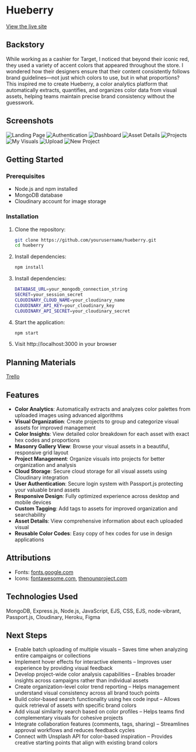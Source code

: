 # Hueberry

[View the live site](https://hueberry-3fc9d323e30c.herokuapp.com/)

## Backstory

While working as a cashier for Target, I noticed that beyond their iconic red, they used a variety of accent colors that appeared throughout the store. I wondered how their designers ensure that their content consistently follows brand guidelines—not just which colors to use, but in what proportions? This inspired me to create Hueberry, a color analytics platform that automatically extracts, quantifies, and organizes color data from visual assets, helping teams maintain precise brand consistency without the guesswork.

## Screenshots

![Landing Page](public/img/screenshots/landingPage.png)
![Authentication](public/img/screenshots/auth.png)
![Dashboard](public/img/screenshots/dashBoard.png)
![Asset Details](public/img/screenshots/assetDetails.png)
![Projects](public/img/screenshots/allProjects.png)
![My Visuals](public/img/screenshots/allVisuals.png)
![Upload](public/img/screenshots/newAsset.png)
![New Project](public/img/screenshots/newProject.png)

## Getting Started

### Prerequisites
- Node.js and npm installed
- MongoDB database
- Cloudinary account for image storage

### Installation
1. Clone the repository:
   ```bash
   git clone https://github.com/yourusername/hueberry.git
   cd hueberry
2. Install dependencies:
   ```bash
   npm install
4. Install dependencies:
   ```bash
   DATABASE_URL=your_mongodb_connection_string
   SECRET=your_session_secret
   CLOUDINARY_CLOUD_NAME=your_cloudinary_name
   CLOUDINARY_API_KEY=your_cloudinary_key
   CLOUDINARY_API_SECRET=your_cloudinary_secret
4. Start the application:
   ```bash
   npm start
5. Visit http://localhost:3000 in your browser

## Planning Materials

[Trello](https://trello.com/b/S5EWF8lt/hueberry-color-analytics-platform/)

## Features

- **Color Analytics**: Automatically extracts and analyzes color palettes from uploaded images using advanced algorithms
- **Visual Organization**: Create projects to group and categorize visual assets for improved management
- **Color Insights**: View detailed color breakdown for each asset with exact hex codes and proportions
- **Masonry Gallery View**: Browse your visual assets in a beautiful, responsive grid layout
- **Project Management**: Organize visuals into projects for better organization and analysis
- **Cloud Storage**: Secure cloud storage for all visual assets using Cloudinary integration
- **User Authentication**: Secure login system with Passport.js protecting your valuable brand assets
- **Responsive Design**: Fully optimized experience across desktop and mobile devices
- **Custom Tagging**: Add tags to assets for improved organization and searchability
- **Asset Details**: View comprehensive information about each uploaded visual
- **Reusable Color Codes**: Easy copy of hex codes for use in design applications

## Attributions

* Fonts: [fonts.google.com](https://fonts.google.com/)
* Icons: [fontawesome.com](https://fontawesome.com/), [thenounproject.com](https://thenounproject.com/)

## Technologies Used

MongoDB, Express.js, Node.js, JavaScript, EJS, CSS, EJS, node-vibrant, Passport.js, Cloudinary, Heroku, Figma

## Next Steps

* Enable batch uploading of multiple visuals – Saves time when analyzing entire campaigns or collections
* Implement hover effects for interactive elements – Improves user experience by providing visual feedback
* Develop project-wide color analysis capabilities – Enables broader insights across campaigns rather than individual assets
* Create organization-level color trend reporting – Helps management understand visual consistency across all brand touch points
* Build color-based search functionality using hex code input – Allows quick retrieval of assets with specific brand colors
* Add visual similarity search based on color profiles – Helps teams find complementary visuals for cohesive projects
* Integrate collaboration features (comments, tags, sharing) – Streamlines approval workflows and reduces feedback cycles
* Connect with Unsplash API for color-based inspiration – Provides creative starting points that align with existing brand colors
